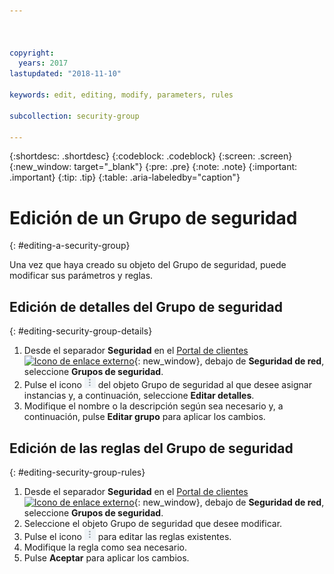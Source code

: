 ```yaml
---



copyright:
  years: 2017
lastupdated: "2018-11-10"

keywords: edit, editing, modify, parameters, rules

subcollection: security-group

---
```


{:shortdesc: .shortdesc}
{:codeblock: .codeblock}
{:screen: .screen}
{:new_window: target="_blank"}
{:pre: .pre}
{:note: .note}
{:important: .important}
{:tip: .tip}
{:table: .aria-labeledby="caption"}

# Edición de un Grupo de seguridad
{: #editing-a-security-group}

Una vez que haya creado su objeto del Grupo de seguridad, puede modificar sus parámetros y reglas.

## Edición de detalles del Grupo de seguridad
{: #editing-security-group-details}

1. Desde el separador **Seguridad** en el [Portal de clientes ![Icono de enlace externo](../../icons/launch-glyph.svg "Icono de enlace externo")](https://control.softlayer.com/){: new_window}, debajo de **Seguridad de red**, seleccione **Grupos de seguridad**.
2. Pulse el icono ![icono Más](./images/more_icon.jpg) del objeto Grupo de seguridad al que desee asignar instancias y, a continuación, seleccione **Editar detalles**.
3. Modifique el nombre o la descripción según sea necesario y, a continuación, pulse **Editar grupo** para aplicar los cambios.

## Edición de las reglas del Grupo de seguridad
{: #editing-security-group-rules}

1. Desde el separador **Seguridad** en el [Portal de clientes ![Icono de enlace externo](../../icons/launch-glyph.svg "Icono de enlace externo")](https://control.softlayer.com/){: new_window}, debajo de **Seguridad de red**, seleccione **Grupos de seguridad**.
2. Seleccione el objeto Grupo de seguridad que desee modificar.
3. Pulse el icono ![icono Más](./images/more_icon.jpg) para editar las reglas existentes.
4. Modifique la regla como sea necesario.
5. Pulse **Aceptar** para aplicar los cambios.
